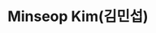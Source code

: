 ---
layout: page
title: Minseop Kim(김민섭)
description: Integrated PhD program
img: /assets/img/김민섭.jpg
importance: 1
category: current
redirect: https://www.linkedin.com/in/minhee-kim-0546a4358/
---